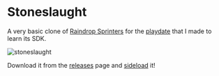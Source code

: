 # Stoneslaught

A very basic clone of [Raindrop Sprinters](https://store.steampowered.com/app/2566020/Raindrop_Sprinters/) for the [playdate](https://play.date) that I made to learn its SDK.  

![stoneslaught](https://github.com/OceanUwU/stoneslaught/assets/29258858/619de5a4-9c93-4827-a599-ee5b8f535cef)

Download it from the [releases](https://github.com/OceanUwU/stoneslaught/releases) page and [sideload](https://play.date/account/sideload) it!
